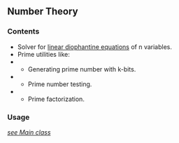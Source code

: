 ## Number Theory

### Contents

- Solver for [linear diophantine equations](https://en.wikipedia.org/wiki/Diophantine_equation#Linear_Diophantine_equations) of n variables.
- Prime utilities like:
- - Generating prime number with k-bits.
- - Prime number testing.
- - Prime factorization.

### Usage
<i>[see Main class](https://github.com/MadProgrammerGR/NumberTheory/blob/master/src/Main.java)</i>
